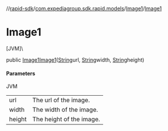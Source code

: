 //[rapid-sdk](../../../index.md)/[com.expediagroup.sdk.rapid.models](../index.md)/[Image1](index.md)/[Image1](-image1.md)

# Image1

[JVM]\

public [Image1](index.md)[Image1](-image1.md)([String](https://docs.oracle.com/javase/8/docs/api/java/lang/String.html)url, [String](https://docs.oracle.com/javase/8/docs/api/java/lang/String.html)width, [String](https://docs.oracle.com/javase/8/docs/api/java/lang/String.html)height)

#### Parameters

JVM

| | |
|---|---|
| url | The url of the image. |
| width | The width of the image. |
| height | The height of the image. |
